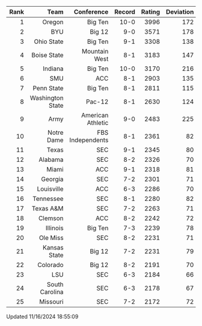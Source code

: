 | Rank  | Team                 | Conference           | Record   | Rating | Deviation |
| ---:  | ---:                 | ---:                 | ---:     | ---:   | ---:      |
| 1     | Oregon               | Big Ten              | 10-0     | 3996   | 172       |
| 2     | BYU                  | Big 12               | 9-0      | 3571   | 178       |
| 3     | Ohio State           | Big Ten              | 9-1      | 3308   | 138       |
| 4     | Boise State          | Mountain West        | 8-1      | 3183   | 147       |
| 5     | Indiana              | Big Ten              | 10-0     | 3170   | 216       |
| 6     | SMU                  | ACC                  | 8-1      | 2903   | 135       |
| 7     | Penn State           | Big Ten              | 8-1      | 2811   | 115       |
| 8     | Washington State     | Pac-12               | 8-1      | 2630   | 124       |
| 9     | Army                 | American Athletic    | 9-0      | 2483   | 225       |
| 10    | Notre Dame           | FBS Independents     | 8-1      | 2361   | 82        |
| 11    | Texas                | SEC                  | 9-1      | 2345   | 80        |
| 12    | Alabama              | SEC                  | 8-2      | 2326   | 70        |
| 13    | Miami                | ACC                  | 9-1      | 2318   | 81        |
| 14    | Georgia              | SEC                  | 7-2      | 2301   | 71        |
| 15    | Louisville           | ACC                  | 6-3      | 2286   | 70        |
| 16    | Tennessee            | SEC                  | 8-1      | 2280   | 82        |
| 17    | Texas A&M            | SEC                  | 7-2      | 2263   | 71        |
| 18    | Clemson              | ACC                  | 8-2      | 2242   | 72        |
| 19    | Illinois             | Big Ten              | 7-3      | 2239   | 78        |
| 20    | Ole Miss             | SEC                  | 8-2      | 2231   | 71        |
| 21    | Kansas State         | Big 12               | 7-2      | 2231   | 79        |
| 22    | Colorado             | Big 12               | 8-2      | 2191   | 70        |
| 23    | LSU                  | SEC                  | 6-3      | 2184   | 66        |
| 24    | South Carolina       | SEC                  | 6-3      | 2178   | 67        |
| 25    | Missouri             | SEC                  | 7-2      | 2172   | 72        |

Updated 11/16/2024 18:55:09
